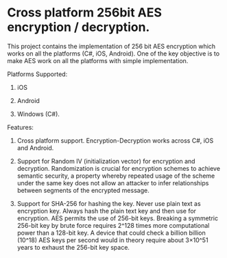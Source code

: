 Cross platform 256bit AES encryption / decryption.
========
This project contains the implementation of 256 bit AES encryption which works on all the platforms (C#, iOS, Android). One of the key objective is to make AES work on all the platforms with simple implementation. 

Platforms Supported:

1. iOS

2. Android

3. Windows (C#).

Features:

1. Cross platform support. Encryption-Decryption works across C#, iOS and Android. 

2. Support for Random IV (initialization vector) for encryption and decryption. Randomization is crucial for encryption schemes to achieve semantic security, a property whereby repeated usage of the scheme under the same key does not allow an attacker to infer relationships between segments of the encrypted message.

3.  Support for SHA-256 for hashing the key. Never use plain text as encryption key. Always hash the plain text key and then use for encryption. AES permits the use of 256-bit keys. Breaking a symmetric 256-bit key by brute force requires 2^128 times more computational power than a 128-bit key. A device that could check a billion billion (10^18) AES keys per second would in theory require about 3×10^51 years to exhaust the 256-bit key space.

